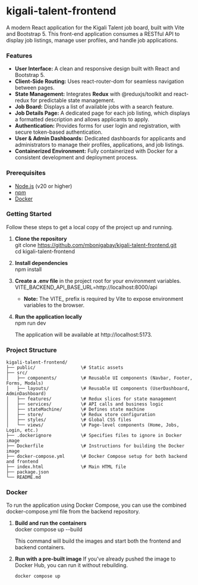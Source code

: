 # **kigali-talent-frontend**

A modern React application for the Kigali Talent job board, built with Vite and Bootstrap 5\. This front-end application consumes a RESTful API to display job listings, manage user profiles, and handle job applications.

### **Features**

* **User Interface:** A clean and responsive design built with React and Bootstrap 5\.  
* **Client-Side Routing:** Uses react-router-dom for seamless navigation between pages.  
* **State Management:** Integrates **Redux** with @reduxjs/toolkit and react-redux for predictable state management.  
* **Job Board:** Displays a list of available jobs with a search feature.  
* **Job Details Page:** A dedicated page for each job listing, which displays a formatted description and allows applicants to apply.  
* **Authentication:** Provides forms for user login and registration, with secure token-based authentication.  
* **User & Admin Dashboards:** Dedicated dashboards for applicants and administrators to manage their profiles, applications, and job listings.  
* **Containerized Environment:** Fully containerized with Docker for a consistent development and deployment process.

### **Prerequisites**

* [Node.js](https://nodejs.org/en/) (v20 or higher)  
* [npm](https://www.npmjs.com/)  
* [Docker](https://www.docker.com/)

### **Getting Started**

Follow these steps to get a local copy of the project up and running.

1. **Clone the repository**  
   git clone https://github.com/mbonigabay/kigali-talent-frontend.git  
   cd kigali-talent-frontend

2. **Install dependencies**  
   npm install

3. **Create a .env file** in the project root for your environment variables.  
   VITE\_BACKEND\_API\_BASE\_URL=http://localhost:8000/api

   * **Note:** The VITE\_ prefix is required by Vite to expose environment variables to the browser.  
4. **Run the application locally**  
   npm run dev

   The application will be available at http://localhost:5173.

### **Project Structure**
```
kigali-talent-frontend/  
├── public/                 \# Static assets  
├── src/  
│   ├── components/         \# Reusable UI components (Navbar, Footer, Forms, Modals) 
│   ├── layouts/            \# Reusable UI components (UserDashboard, AdminDashboard)  
│   ├── features/           \# Redux slices for state management  
│   ├── services/           \# API calls and business logic    
│   ├── stateMachine/       \# Defines state machine 
│   ├── store/              \# Redux store configuration  
│   ├── styles/             \# Global CSS files  
│   └── views/              \# Page-level components (Home, Jobs, Login, etc.)  
├── .dockerignore           \# Specifies files to ignore in Docker image  
├── Dockerfile              \# Instructions for building the Docker image  
├── docker-compose.yml      \# Docker Compose setup for both backend and frontend  
├── index.html              \# Main HTML file  
├── package.json  
└── README.md
```
### **Docker**

To run the application using Docker Compose, you can use the combined docker-compose.yml file from the backend repository.

1. **Build and run the containers**  
   docker compose up \--build

   This command will build the images and start both the frontend and backend containers.  
2. **Run with a pre-built image**
   If you've already pushed the image to Docker Hub, you can run it without rebuilding.

   ```bash
   docker compose up
